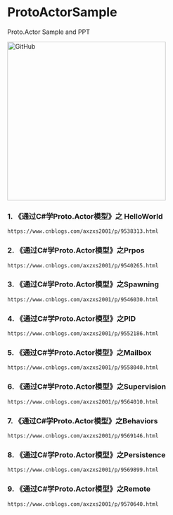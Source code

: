 # ProtoActorSample
Proto.Actor Sample and PPT

<img src="http://proto.actor/images/protowhite.png" alt="GitHub" title="Ocelot.JwtAuthorize" width="360"/>


### 1. 《通过C#学Proto.Actor模型》之 HelloWorld
    https://www.cnblogs.com/axzxs2001/p/9538313.html
### 2. 《通过C#学Proto.Actor模型》之Prpos 
    https://www.cnblogs.com/axzxs2001/p/9540265.html
### 3. 《通过C#学Proto.Actor模型》之Spawning
    https://www.cnblogs.com/axzxs2001/p/9546030.html
### 4. 《通过C#学Proto.Actor模型》之PID
    https://www.cnblogs.com/axzxs2001/p/9552186.html
### 5. 《通过C#学Proto.Actor模型》之Mailbox
    https://www.cnblogs.com/axzxs2001/p/9558040.html
### 6. 《通过C#学Proto.Actor模型》之Supervision
    https://www.cnblogs.com/axzxs2001/p/9564010.html
### 7. 《通过C#学Proto.Actor模型》之Behaviors
    https://www.cnblogs.com/axzxs2001/p/9569146.html
### 8. 《通过C#学Proto.Actor模型》之Persistence
    https://www.cnblogs.com/axzxs2001/p/9569899.html
### 9. 《通过C#学Proto.Actor模型》之Remote
    https://www.cnblogs.com/axzxs2001/p/9570640.html
